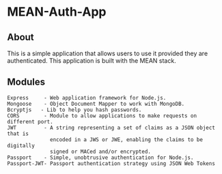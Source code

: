 # MEAN-Auth-App

## About

This is a simple application that allows users to use it provided
they are authenticated. This application is built with the MEAN stack.

## Modules

    Express     - Web application framework for Node.js.
    Mongoose    - Object Document Mapper to work with MongoDB.
    Bcryptjs   - Lib to help you hash passwords.
    CORS        - Module to allow applications to make requests on different port.
    JWT         - A string representing a set of claims as a JSON object that is 
                  encoded in a JWS or JWE, enabling the claims to be digitally
                  signed or MACed and/or encrypted.
    Passport    - Simple, unobtrusive authentication for Node.js.
    Passport-JWT- Passport authentication strategy using JSON Web Tokens